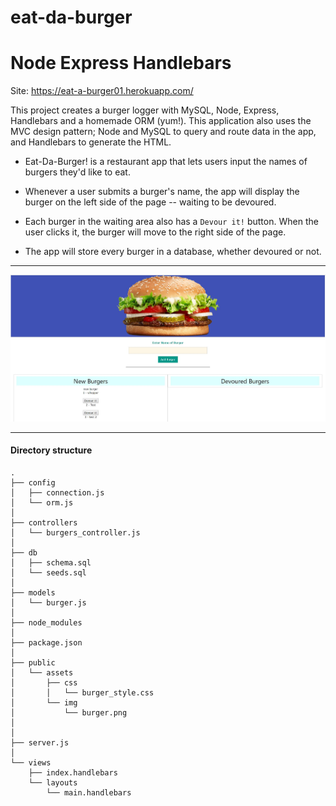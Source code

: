 # eat-da-burger

# Node Express Handlebars 

Site: https://eat-a-burger01.herokuapp.com/

This project creates a burger logger with MySQL, Node, Express, Handlebars and a homemade ORM (yum!). This application also uses the MVC design pattern; Node and MySQL to query and route data in the app, and Handlebars to generate the HTML.


* Eat-Da-Burger! is a restaurant app that lets users input the names of burgers they'd like to eat.

* Whenever a user submits a burger's name, the app will display the burger on the left side of the page -- waiting to be devoured.

* Each burger in the waiting area also has a `Devour it!` button. When the user clicks it, the burger will move to the right side of the page.

* The app will store every burger in a database, whether devoured or not.

-------------------------------------------------------------------

![APP Sreenshot](https://github.com/GospelBeats/eat-da-burger/blob/master/burger.JPG)

-------------------------------------------------------------------
  

#### Directory structure

```
.
├── config
│   ├── connection.js
│   └── orm.js
│ 
├── controllers
│   └── burgers_controller.js
│
├── db
│   ├── schema.sql
│   └── seeds.sql
│
├── models
│   └── burger.js
│ 
├── node_modules
│ 
├── package.json
│
├── public
│   └── assets
│       ├── css
│       │   └── burger_style.css
│       └── img
│           └── burger.png
│   
│
├── server.js
│
└── views
    ├── index.handlebars
    └── layouts
        └── main.handlebars
```






